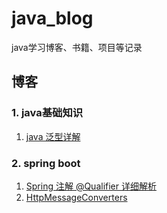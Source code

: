 # java_blog
java学习博客、书籍、项目等记录


## 博客

### 1. java基础知识
1. [java 泛型详解](https://www.cnblogs.com/coprince/p/8603492.html)


### 2. spring boot
1. [Spring 注解 @Qualifier 详细解析](https://juejin.cn/post/6844904035342893063)
2. [HttpMessageConverters](https://zhuanlan.zhihu.com/p/114706825)